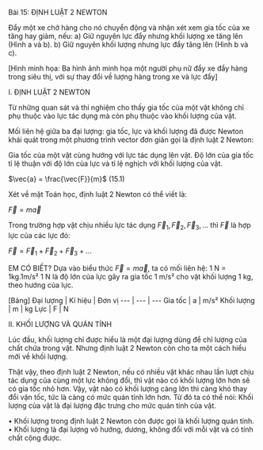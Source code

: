Bài 15: ĐỊNH LUẬT 2 NEWTON

Đẩy một xe chở hàng cho nó chuyển động và nhận xét xem gia tốc của xe tăng hay giảm, nếu:
a) Giữ nguyên lực đẩy nhưng khối lượng xe tăng lên (Hình a và b).
b) Giữ nguyên khối lượng nhưng lực đẩy tăng lên (Hình b và c).

[Hình minh họa: Ba hình ảnh minh họa một người phụ nữ đẩy xe đẩy hàng trong siêu thị, với sự thay đổi về lượng hàng trong xe và lực đẩy]

I. ĐỊNH LUẬT 2 NEWTON

Từ những quan sát và thí nghiệm cho thấy gia tốc của một vật không chỉ phụ thuộc vào lực tác dụng mà còn phụ thuộc vào khối lượng của vật.

Mối liên hệ giữa ba đại lượng: gia tốc, lực và khối lượng đã được Newton khái quát trong một phương trình vector đơn giản gọi là định luật 2 Newton:

Gia tốc của một vật cùng hướng với lực tác dụng lên vật. Độ lớn của gia tốc tỉ lệ thuận với độ lớn của lực và tỉ lệ nghịch với khối lượng của vật.

$\vec{a} = \frac{\vec{F}}{m}$ (15.1)

Xét về mặt Toán học, định luật 2 Newton có thể viết là:

$\vec{F} = m\vec{a}$

Trong trường hợp vật chịu nhiều lực tác dụng $\vec{F}_1, \vec{F}_2, \vec{F}_3,...$ thì $\vec{F}$ là hợp lực của các lực đó:

$\vec{F} = \vec{F}_1 + \vec{F}_2 + \vec{F}_3 + ...$

EM CÓ BIẾT?
Dựa vào biểu thức $\vec{F} = m\vec{a}$, ta có mối liên hệ:
1 N = 1kg.1m/s²
1 N là độ lớn của lực gây ra gia tốc 1 m/s² cho vật khối lượng 1 kg, theo hướng của lực.

[Bảng]
Đại lượng | Kí hiệu | Đơn vị
--- | --- | ---
Gia tốc | a | m/s²
Khối lượng | m | kg
Lực | F | N

II. KHỐI LƯỢNG VÀ QUÁN TÍNH

Lúc đầu, khối lượng chỉ được hiểu là một đại lượng dùng để chỉ lượng của chất chứa trong vật. Nhưng định luật 2 Newton còn cho ta một cách hiểu mới về khối lượng.

Thật vậy, theo định luật 2 Newton, nếu có nhiều vật khác nhau lần lượt chịu tác dụng của cùng một lực không đổi, thì vật nào có khối lượng lớn hơn sẽ có gia tốc nhỏ hơn. Vậy, vật nào có khối lượng càng lớn thì càng khó thay đổi vận tốc, tức là càng có mức quán tính lớn hơn. Từ đó ta có thể nói: Khối lượng của vật là đại lượng đặc trưng cho mức quán tính của vật.

• Khối lượng trong định luật 2 Newton còn được gọi là khối lượng quán tính.
• Khối lượng là đại lượng vô hướng, dương, không đổi với mỗi vật và có tính chất cộng được.